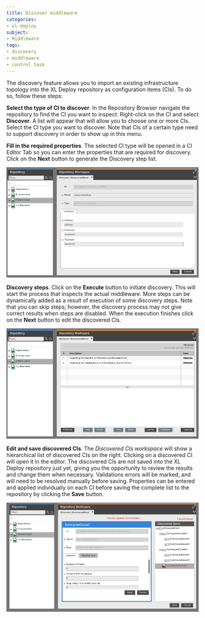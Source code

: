 ```yaml
---
title: Discover middleware
categories:
- xl-deploy
subject:
- Middleware
tags:
- discovery
- middleware
- control task
---
```


The discovery feature allows you to import an existing infrastructure topology into the XL Deploy repository as configuration items (CIs). To do so, follow these steps:

**Select the type of CI to discover**. In the Repository Browser navigate the repository to find the CI you want to inspect. Right-click on the CI and select **Discover**. A list will appear that will allow you to choose one or more CIs. Select the CI type you want to discover. Note that CIs of a certain type need to support discovery in order to show up in this menu.

**Fill in the required properties**. The selected CI type will be opened in a CI Editor Tab so you can enter the properties that are required for discovery. Click on the **Next** button to generate the Discovery step list.

![Enter required properties for discovery](images/discovery-input-inspection-values.png )

**Discovery steps**. Click on the **Execute** button to initiate discovery. This will start the process that inspects the actual middleware. More steps can be dynamically added as a result of execution of some discovery steps. Note that you can skip steps; however, the discovery process may not give correct results when steps are disabled. When the execution finishes click on the **Next** button to edit the discovered CIs.

![Discovery steps](images/discovery-steps.png)

**Edit and save discovered CIs**. The _Discovered CIs workspace_ will show a hierarchical list of discovered CIs on the right. Clicking on a discovered CI will open it in the editor. The discovered CIs are not saved into the XL Deploy repository just yet, giving you the opportunity to review the results and change them when necessary. Validations errors will be marked, and will need to be resolved manually before saving.
Properties can be entered and applied individually on each CI before saving the complete list to the repository by clicking the **Save** button.

![Edit/Save Discovered CIs](images/discovery-edit-discovered-cis.png)
